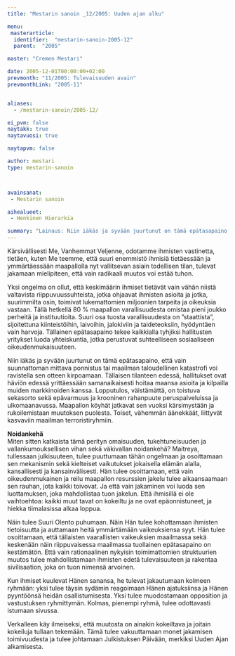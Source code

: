 ```yaml
---
title: "Mestarin sanoin _12/2005: Uuden ajan alku"

menu:
 masterarticle:
  identifier:  "mestarin-sanoin-2005-12"
  parent:  "2005"

master: "Cremen Mestari"

date: 2005-12-01T00:00:00+02:00
prevmonth: "11/2005: Tulevaisuuden avain"
prevmonthLink: "2005-11"


aliases:
  - /mestarin-sanoin/2005-12/

ei_pvm: false
naytakk: true
naytavuosi: true

naytapvm: false

author: mestari
type: mestarin-sanoin



avainsanat:
 - Mestarin sanoin

aihealueet:
 - Henkinen Hierarkia

summary: "Lainaus: Niin iäkäs ja syvään juurtunut on tämä epätasapaino, että vain suunnattoman mittava ponnistus tai maailman taloudellinen katastrofi voi ravistella sen otteen kirpoamaan."
---
```

<p>Kärsivällisesti Me, Vanhemmat Veljenne, odotamme ihmisten vastinetta, tietäen, kuten Me teemme, että suuri enemmistö ihmisiä tietäessään ja ymmärtäessään maapallolla nyt vallitsevan asiain todellisen tilan, tulevat jakamaan mielipiteen, että vain radikaali muutos voi estää tuhon.</p>
<p>Yksi ongelma on ollut, että keskimäärin ihmiset tietävät vain vähän niistä valtavista riippuvuussuhteista, jotka ohjaavat ihmisten asioita ja jotka, suurimmilta osin, toimivat lukemattomien miljoonien tarpeita ja oikeuksia vastaan. Tällä hetkellä 80 % maapallon varallisuudesta omistaa pieni joukko perheitä ja instituutioita. Suuri osa tuosta varallisuudesta on ”staattista”, sijoitettuna kiinteistöihin, laivoihin, jalokiviin ja taideteoksiin, hyödyntäen vain harvoja. Tällainen epätasapaino tekee kaikkialla tyhjiksi hallitusten yritykset luoda yhteiskuntia, jotka perustuvat suhteelliseen sosiaaliseen oikeudenmukaisuuteen.</p>
<p>Niin iäkäs ja syvään juurtunut on tämä epätasapaino, että vain suunnattoman mittava ponnistus tai maailman taloudellinen katastrofi voi ravistella sen otteen kirpoamaan. Tällaisen tilanteen edessä, hallitukset ovat häviön edessä yrittäessään samanaikaisesti hoitaa maansa asioita ja kilpailla muiden markkinoiden kanssa. Lopputulos, väistämättä, on toistuva sekasorto sekä epävarmuus ja krooninen rahanpuute peruspalveluissa ja ulkomaanavussa. Maapallon köyhät jatkavat sen vuoksi kärsimystään ja rukoilemistaan muutoksen puolesta. Toiset, vähemmän äänekkäät, liittyvät kasvaviin maailman terroristiryhmiin.</p>
<p><strong>Noidankehä</strong><br>
Miten sitten katkaista tämä perityn omaisuuden, tukehtuneisuuden ja vallankumouksellisen vihan sekä väkivallan noidankehä? Maitreya, tullessaan julkisuuteen, tulee puuttumaan tähän ongelmaan ja osoittamaan sen mekanismin sekä kielteiset vaikutukset jokaisella elämän alalla, kansallisesti ja kansainvälisesti. Hän tulee osoittamaan, että vain oikeudenmukainen ja reilu maapallon resurssien jakelu tulee aikaansaamaan sen rauhan, jota kaikki toivovat. Ja että vain jakaminen voi luoda sen luottamuksen, joka mahdollistaa tuon jakelun. Että ihmisillä ei ole vaihtoehtoa: kaikki muut tavat on kokeiltu ja ne ovat epäonnistuneet, ja hiekka tiimalasissa alkaa loppua.</p>
<p>Näin tulee Suuri Olento puhumaan. Näin Hän tulee kohottamaan ihmisten tietoisuutta ja auttamaan heitä ymmärtämään vaikeuksiensa syyt. Hän tulee osoittamaan, että tällaisten vaarallisten vaikeuksien maailmassa sekä keskenään näin riippuvaisessa maailmassa tuollainen epätasapaino on kestämätön. Että vain rationaalinen nykyisin toimimattomien struktuurien muutos tulee mahdollistamaan ihmisten edetä tulevaisuuteen ja rakentaa sivilisaation, joka on tuon nimensä arvoinen.</p>
<p>Kun ihmiset kuulevat Hänen sanansa, he tulevat jakautumaan kolmeen ryhmään: yksi tulee täysin sydämin reagoimaan Hänen ajatuksiinsa ja Hänen pyyntöönsä heidän osallistumisesta. Yksi tulee muodostamaan opposition ja vastustuksen ryhmittymän. Kolmas, pienempi ryhmä, tulee odottavasti istumaan sivussa.</p>
<p>Verkalleen käy ilmeiseksi, että muutosta on ainakin kokeiltava ja joitain kokeiluja tullaan tekemään. Tämä tulee vakuuttamaan monet jakamisen toimivuudesta ja tulee johtamaan Julkistuksen Päivään, merkiksi Uuden Ajan alkamisesta.<br>
</p>